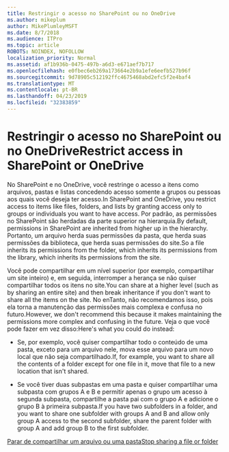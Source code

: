 ```yaml
---
title: Restringir o acesso no SharePoint ou no OneDrive
ms.author: mikeplum
author: MikePlumleyMSFT
ms.date: 8/7/2018
ms.audience: ITPro
ms.topic: article
ROBOTS: NOINDEX, NOFOLLOW
localization_priority: Normal
ms.assetid: af1b936b-0475-497b-a6d3-e671aef7b717
ms.openlocfilehash: e0fbec6eb269a173664e2b9a1efe6eefb527b96f
ms.sourcegitcommit: 9d78905c512192ffc4675468abd2efc5f2e4baf4
ms.translationtype: MT
ms.contentlocale: pt-BR
ms.lasthandoff: 04/23/2019
ms.locfileid: "32383859"
---
```

# <a name="restrict-access-in-sharepoint-or-onedrive"></a><span data-ttu-id="0337f-102">Restringir o acesso no SharePoint ou no OneDrive</span><span class="sxs-lookup"><span data-stu-id="0337f-102">Restrict access in SharePoint or OneDrive</span></span>

<span data-ttu-id="0337f-103">No SharePoint e no OneDrive, você restringe o acesso a itens como arquivos, pastas e listas concedendo acesso somente a grupos ou pessoas aos quais você deseja ter acesso.</span><span class="sxs-lookup"><span data-stu-id="0337f-103">In SharePoint and OneDrive, you restrict access to items like files, folders, and lists by granting access only to groups or individuals you want to have access.</span></span> <span data-ttu-id="0337f-104">Por padrão, as permissões no SharePoint são herdadas da parte superior na hierarquia.</span><span class="sxs-lookup"><span data-stu-id="0337f-104">By default, permissions in SharePoint are inherited from higher up in the hierarchy.</span></span> <span data-ttu-id="0337f-105">Portanto, um arquivo herda suas permissões da pasta, que herda suas permissões da biblioteca, que herda suas permissões do site.</span><span class="sxs-lookup"><span data-stu-id="0337f-105">So a file inherits its permissions from the folder, which inherits its permissions from the library, which inherits its permissions from the site.</span></span>
  
<span data-ttu-id="0337f-106">Você pode compartilhar em um nível superior (por exemplo, compartilhar um site inteiro) e, em seguida, interromper a herança se não quiser compartilhar todos os itens no site.</span><span class="sxs-lookup"><span data-stu-id="0337f-106">You can share at a higher level (such as by sharing an entire site) and then break inheritance if you don't want to share all the items on the site.</span></span> <span data-ttu-id="0337f-107">No enTanto, não recomendamos isso, pois ela torna a manutenção das permissões mais complexa e confusa no futuro.</span><span class="sxs-lookup"><span data-stu-id="0337f-107">However, we don't recommend this because it makes maintaining the permissions more complex and confusing in the future.</span></span> <span data-ttu-id="0337f-108">Veja o que você pode fazer em vez disso:</span><span class="sxs-lookup"><span data-stu-id="0337f-108">Here's what you could do instead:</span></span>
  
- <span data-ttu-id="0337f-109">Se, por exemplo, você quiser compartilhar todo o conteúdo de uma pasta, exceto para um arquivo nele, mova esse arquivo para um novo local que não seja compartilhado.</span><span class="sxs-lookup"><span data-stu-id="0337f-109">If, for example, you want to share all the contents of a folder except for one file in it, move that file to a new location that isn't shared.</span></span>
    
- <span data-ttu-id="0337f-110">Se você tiver duas subpastas em uma pasta e quiser compartilhar uma subpasta com grupos A e B e permitir apenas o grupo um acesso à segunda subpasta, compartilhe a pasta pai com o grupo A e adicione o grupo B à primeira subpasta.</span><span class="sxs-lookup"><span data-stu-id="0337f-110">If you have two subfolders in a folder, and you want to share one subfolder with groups A and B and allow only group A access to the second subfolder, share the parent folder with group A and add group B to the first subfolder.</span></span>
    
[<span data-ttu-id="0337f-111">Parar de compartilhar um arquivo ou uma pasta</span><span class="sxs-lookup"><span data-stu-id="0337f-111">Stop sharing a file or folder </span></span>](https://go.microsoft.com/fwlink/?linkid=2008861)
  

